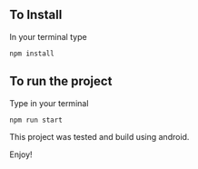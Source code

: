 ## To Install

In your terminal type

```
npm install
```

## To run the project

Type in your terminal

```
npm run start
```

This project was tested and build using android.

Enjoy!